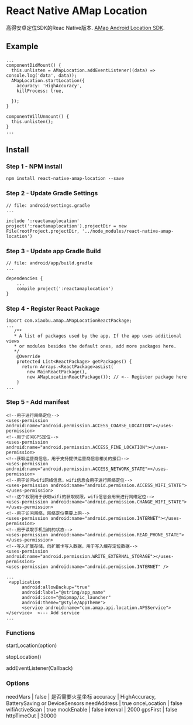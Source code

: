# React Native AMap Location
高得安卓定位SDK的Reac Native版本. [AMap Android Location SDK](http://lbs.amap.com/api/android-location-sdk/).

## Example
```
...
componentDidMount() {
  this.unlisten = AMapLocation.addEventListener((data) => console.log('data', data));
  AMapLocation.startLocation({
    accuracy: 'HighAccuracy',
    killProcess: true,

  });
}

componentWillUnmount() {
  this.unlisten();
}
...
```

## Install

### Step 1 - NPM install

```
npm install react-native-amap-location --save
```

### Step 2 - Update Gradle Settings

```
// file: android/settings.gradle
...

include ':reactamaplocation'
project(':reactamaplocation').projectDir = new File(rootProject.projectDir, '../node_modules/react-native-amap-location')
```

### Step 3 - Update app Gradle Build

```
// file: android/app/build.gradle
...

dependencies {
    ...
    compile project(':reactamaplocation')
}
```

### Step 4 - Register React Package

```
import com.xiaobu.amap.AMapLocationReactPackage;
...
   /**
   * A list of packages used by the app. If the app uses additional views
   * or modules besides the default ones, add more packages here.
   */
    @Override
    protected List<ReactPackage> getPackages() {
      return Arrays.<ReactPackage>asList(
        new MainReactPackage(),
        new AMapLocationReactPackage()); // <-- Register package here
    }
...
```

### Step 5 - Add manifest
```
<!--用于进行网络定位-->
<uses-permission android:name="android.permission.ACCESS_COARSE_LOCATION"></uses-permission>
<!--用于访问GPS定位-->
<uses-permission android:name="android.permission.ACCESS_FINE_LOCATION"></uses-permission>
<!--获取运营商信息，用于支持提供运营商信息相关的接口-->
<uses-permission android:name="android.permission.ACCESS_NETWORK_STATE"></uses-permission>
<!--用于访问wifi网络信息，wifi信息会用于进行网络定位-->
<uses-permission android:name="android.permission.ACCESS_WIFI_STATE"></uses-permission>
<!--这个权限用于获取wifi的获取权限，wifi信息会用来进行网络定位-->
<uses-permission android:name="android.permission.CHANGE_WIFI_STATE"></uses-permission>
<!--用于访问网络，网络定位需要上网-->
<uses-permission android:name="android.permission.INTERNET"></uses-permission>
<!--用于读取手机当前的状态-->
<uses-permission android:name="android.permission.READ_PHONE_STATE"></uses-permission>
<!--写入扩展存储，向扩展卡写入数据，用于写入缓存定位数据-->
<uses-permission android:name="android.permission.WRITE_EXTERNAL_STORAGE"></uses-permission>
<uses-permission android:name="android.permission.INTERNET" />

...
 <application
      android:allowBackup="true"
      android:label="@string/app_name"
      android:icon="@mipmap/ic_launcher"
      android:theme="@style/AppTheme">
      <service android:name="com.amap.api.location.APSService"></service>  <--- Add service
...
```


### Functions
startLocation(option)

stopLocation()

addEventListener(Callback)


### Options

needMars | false | 是否需要火星坐标
accuracy | HighAccuracy, BatterySaving or DeviceSensors
needAddress | true
onceLocation | false
wifiActiveScan | true
mockEnable | false
interval | 2000
gpsFirst | false
httpTimeOut | 30000
